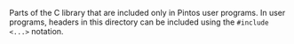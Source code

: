 Parts of the C library that are included only in Pintos user programs. In user programs, headers in this directory can be included using the `#include <...>` notation.

